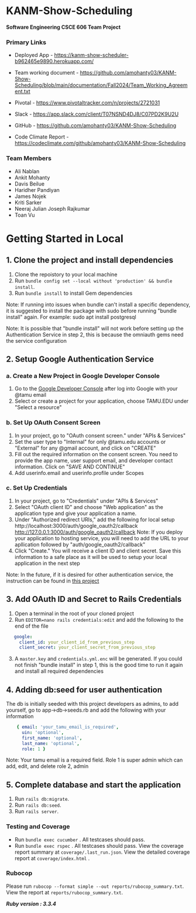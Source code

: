 # KANM-Show-Scheduling

**Software Engineering CSCE 606 Team Project**

### Primary Links

- Deployed App - https://kanm-show-scheduler-b962465e9890.herokuapp.com/

- Team working document - https://github.com/amohanty03/KANM-Show-Scheduling/blob/main/documentation/Fall2024/Team_Working_Agreement.txt

- Pivotal - https://www.pivotaltracker.com/n/projects/2721031

- Slack - https://app.slack.com/client/T07NSND4DJ8/C07PD2K9U2U

- GitHub - https://github.com/amohanty03/KANM-Show-Scheduling

- Code Climate Report - https://codeclimate.com/github/amohanty03/KANM-Show-Scheduling


### Team Members

- Ali Nablan
- Ankit Mohanty
- Davis Beilue
- Haridher Pandiyan
- James Nojek
- Kriti Sarker
- Neeraj Julian Joseph Rajkumar
- Toan Vu


# Getting Started in Local
## 1. Clone the project and install dependencies
1. Clone the repoistory to your local machine
2. Run `bundle config set --local without 'production' && bundle install`. 
3. Run `bundle install` to install Gem dependencies

Note: If running into issues when bundle can't install a specific dependency, it is suggested to install the package with sudo before running "bundle install" again.
For example: sudo apt install postgresql

Note: It is possible that "bundle install" will not work before setting up the Authentication Service in step 2, this is because the omniauth gems need the service configuration

## 2. Setup Google Authentication Service
### a. Create a New Project in Google Developer Console
1. Go to the [Google Developer Console](https://console.developers.google.com/) after log into Google with your @tamu email
2. Select or create a project for your application, choose TAMU.EDU under "Select a resource"
### b. Set Up OAuth Consent Screen
1. In your project, go to "OAuth consent screen." under "APIs & Services"  
2. Set the user type to "Internal" for only @tamu.edu accounts or "External" for any @gmail account, and click on "CREATE"
3. Fill out the required information on the consent screen. You need to provide the app name, user support email, and developer contact information. Click on "SAVE AND CONTINUE"
4. Add userinfo.email and userinfo.profile under Scopes
### c. Set Up Credentials
1. In your project, go to "Credentials" under "APIs & Services"
2. Select "OAuth client ID" and choose "Web application" as the application type and give your application a name.
3. Under "Authorized redirect URIs," add the following for local setup
http://localhost:3000/auth/google_oauth2/callback
http://127.0.0.1:3000/auth/google_oauth2/callback
Note: If you deploy your application to hosting service, you will need to add the URL to your apllication followed by "auth/google_oauth2/callback"
4. Click "Create."
You will receive a client ID and client secret. Save this information to a safe place as it will be used to setup your local application in the next step

Note: In the future, if it is desired for other authentication service, the instruction can be found in [this project](https://github.com/tamu-edu-students/Google-Auth-Ruby-By-JD)

## 3. Add OAuth ID and Secret to Rails Credentials
1. Open a terminal in the root of your cloned project
2. Run `EDITOR=nano rails credentials:edit` and add the following to the end of the file
```yaml
   google:
     client_id: your_client_id_from_previous_step
     client_secret: your_client_secret_from_previous_step
```
3. A `master.key` and `credentials.yml.enc` will be generated. If you could not finish "bundle install" in step 1, this is the good time to run it again and install all required dependencies

## 4. Adding db:seed for user authentication
The db is initially seeded with this project developers as admins, to add yourself, go to app->db->seeds.rb and add the following with your information
```yaml
    { email: 'your_tamu_email_is_required',
      uin: 'optional',
      first_name: 'optional',
      last_name: 'optional',
      role: 1 }
```
Note: Your tamu email is a required field. Role 1 is super admin which can add, edit, and delete role 2, admin

## 5. Complete database and start the application
1. Run `rails db:migrate`.
2. Run `rails db:seed`.
3. Run `rails server`.


### Testing and Coverage 

- Run `bundle exec cucumber` . All testcases should pass.
- Run `bundle exec rspec` . All testcases should pass.
View the coverage report summary at `coverage/.last_run.json`.
View the detailed coverage report at `coverage/index.html` .


### Rubocop

Please run ` rubocop --format simple --out reports/rubocop_summary.txt `.
View the report at `reports/rubocop_summary.txt`.


***Ruby version : 3.3.4***
